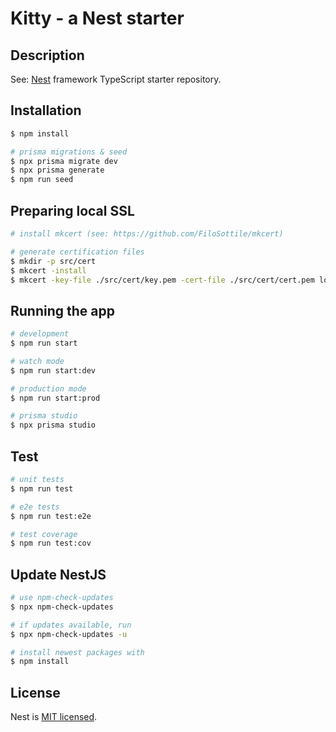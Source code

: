 # Kitty - a Nest starter

## Description

See: [Nest](https://github.com/nestjs/nest) framework TypeScript starter repository.

## Installation

```bash
$ npm install

# prisma migrations & seed
$ npx prisma migrate dev
$ npx prisma generate
$ npm run seed
```

## Preparing local SSL
```bash
# install mkcert (see: https://github.com/FiloSottile/mkcert)

# generate certification files
$ mkdir -p src/cert
$ mkcert -install
$ mkcert -key-file ./src/cert/key.pem -cert-file ./src/cert/cert.pem localhost
```

## Running the app

```bash
# development
$ npm run start

# watch mode
$ npm run start:dev

# production mode
$ npm run start:prod

# prisma studio
$ npx prisma studio
```

## Test

```bash
# unit tests
$ npm run test

# e2e tests
$ npm run test:e2e

# test coverage
$ npm run test:cov
```

## Update NestJS

```bash
# use npm-check-updates
$ npx npm-check-updates

# if updates available, run
$ npx npm-check-updates -u

# install newest packages with
$ npm install
```


## License

Nest is [MIT licensed](LICENSE).
